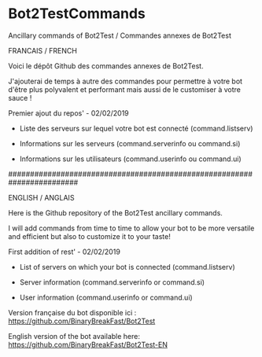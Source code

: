 # Bot2TestCommands
Ancillary commands of Bot2Test / Commandes annexes de Bot2Test

FRANCAIS / FRENCH

Voici le dépôt Github des commandes annexes de Bot2Test.

J'ajouterai de temps à autre des commandes pour permettre à votre bot d'être plus polyvalent et performant mais aussi de le customiser à votre sauce !

Premier ajout du repos' - 02/02/2019

- Liste des serveurs sur lequel votre bot est connecté (command.listserv)

- Informations sur les serveurs (command.serverinfo ou command.si)

- Informations sur les utilisateurs (command.userinfo ou command.ui)

########################################################################

ENGLISH / ANGLAIS

Here is the Github repository of the Bot2Test ancillary commands.

I will add commands from time to time to allow your bot to be more versatile and efficient but also to customize it to your taste!

First addition of rest' - 02/02/2019

- List of servers on which your bot is connected (command.listserv)

- Server information (command.serverinfo or command.si)

- User information (command.userinfo or command.ui)



Version française du bot disponible ici : https://github.com/BinaryBreakFast/Bot2Test

English version of the bot available here: https://github.com/BinaryBreakFast/Bot2Test-EN
